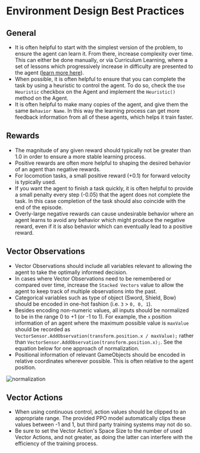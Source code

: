 # Environment Design Best Practices

## General

* It is often helpful to start with the simplest version of the problem, to
  ensure the agent can learn it. From there, increase complexity over time. This
  can either be done manually, or via Curriculum Learning, where a set of
  lessons which progressively increase in difficulty are presented to the agent
  ([learn more here](Training-Curriculum-Learning.md)).
* When possible, it is often helpful to ensure that you can complete the task by
  using a heuristic to control the agent. To do so, check the `Use Heuristic`
  checkbox on the Agent and implement the `Heuristic()` method on the Agent.
* It is often helpful to make many copies of the agent, and give them the same
  `Behavior Name`. In this way the learning process can get more feedback
  information from all of these agents, which helps it train faster.

## Rewards

* The magnitude of any given reward should typically not be greater than 1.0 in
  order to ensure a more stable learning process.
* Positive rewards are often more helpful to shaping the desired behavior of an
  agent than negative rewards.
* For locomotion tasks, a small positive reward (+0.1) for forward velocity is
  typically used.
* If you want the agent to finish a task quickly, it is often helpful to provide
  a small penalty every step (-0.05) that the agent does not complete the task.
  In this case completion of the task should also coincide with the end of the
  episode.
* Overly-large negative rewards can cause undesirable behavior where an agent
  learns to avoid any behavior which might produce the negative reward, even if
  it is also behavior which can eventually lead to a positive reward.

## Vector Observations

* Vector Observations should include all variables relevant to allowing the
  agent to take the optimally informed decision.
* In cases where Vector Observations need to be remembered or compared over
  time, increase the `Stacked Vectors` value to allow the agent to keep track of
  multiple observations into the past.
* Categorical variables such as type of object (Sword, Shield, Bow) should be
  encoded in one-hot fashion (i.e. `3` > `0, 0, 1`).
* Besides encoding non-numeric values, all inputs should be normalized to be in
  the range 0 to +1 (or -1 to 1). For example, the `x` position information of
  an agent where the maximum possible value is `maxValue` should be recorded as
  `VectorSensor.AddObservation(transform.position.x / maxValue);` rather than
  `VectorSensor.AddObservation(transform.position.x);`. See the equation below for one approach
  of normalization.
* Positional information of relevant GameObjects should be encoded in relative
  coordinates wherever possible. This is often relative to the agent position.

![normalization](images/normalization.png)

## Vector Actions

* When using continuous control, action values should be clipped to an
  appropriate range. The provided PPO model automatically clips these values
  between -1 and 1, but third party training systems may not do so.
* Be sure to set the Vector Action's Space Size to the number of used Vector
  Actions, and not greater, as doing the latter can interfere with the
  efficiency of the training process.
